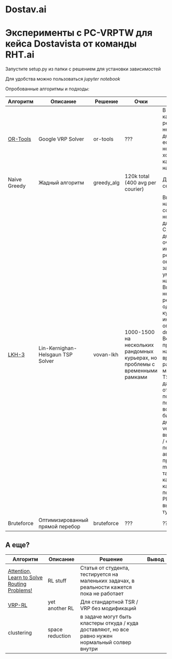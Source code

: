 # Dostav.ai
# Эксперименты с PC-VRPTW для кейса Dostavista от команды RHT.ai

Запустите setup.py из папки с решением для установки зависимостей

Для удобства можно пользоваться _*jupyter notebook*_

Опробованные алгоритмы и подходы:


Алгоритм | Описание | Решение | Очки | Вывод 
------------ | ------------- | -------------  | -------------  | -------------
[OR-Tools](https://developers.google.com/optimization/) | Google VRP Solver | or-tools | ??? | В целом выглядит как адекватное решение от гугла, неплохая документация, есть поддержка, но не очень хорошо кастомизируется на вариации vrp. 
Naive Greedy | Жадный алгоритм | greedy_alg | 120k total (400 avg per courier) | Дешево и сердито
[LKH-3](http://akira.ruc.dk/~keld/research/LKH-3/) | Lin-Kernighan-Helsgaun TSP Solver | vovan-lkh | 1000-1500 на нескольких рандомных курьерах, но проблемы с временными рамками | Выйгрывала TSP на кагле и прочих соревнованиях, но академиками для академиков, C, плохая документация, не очевидно как интерпретировать результат. Но около sota на задаче, нужно уметь правильно настраивать. Выбивает неплохие результаты на одельных курьерах, но иногда они стали опаздывать на dropoff. Возможно не правильно настроенны временные рамки. Как и многие другие TSP/VRP солверы дает адекватный ответ только если получилось построить обход всех точек (нужно бить на сабсеты / делать много vehicles и потом выбирать лучшие / etc.) Успели початиться с автором в процессе. Нет multiple depout, так что генерим кандидатов для каждого курьера, потом решаем PDPTW и выбираем лучший тур.
Bruteforce | Оптимизированный прямой перебор | bruteforce | ??? | ???


## А еще?

Алгоритм | Описание | Решение | Вывод 
------------ | ------------- | -------------  | -------------
[Attention, Learn to Solve Routing Problems!](https://github.com/wouterkool/attention-learn-to-route) | RL stuff |  Статья от студента, тестируется на маленьких задачах, в реальности кажется пока не работает
[VRP-RL](https://github.com/OptMLGroup/VRP-RL) | yet another RL | Для стандартной TSR / VRP без модификаций
clustering | space reduction | в задаче могут быть кластеры откуда / куда доставляют, но все равно нужен нормальный солвер внутри

